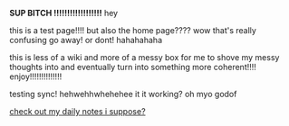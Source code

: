 
**SUP BITCH !!!!!!!!!!!!!!!!!!** hey

this is a test page!!!! but also the home page???? wow that's really confusing
go away! or dont! hahahahaha

this is less of a wiki and more of a messy box for me to shove my messy thoughts into and eventually turn into something more coherent!!!! enjoy!!!!!!!!!!!!!!

testing sync! hehwehhwhehehee it it working? oh myo godof 

[check out my daily notes i suppose?](https://grynmoor.github.io/panprom-wiki/tags/notes)

